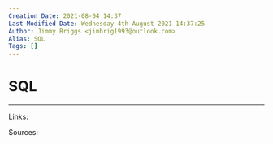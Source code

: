 ```yaml
---
Creation Date: 2021-08-04 14:37
Last Modified Date: Wednesday 4th August 2021 14:37:25
Author: Jimmy Briggs <jimbrig1993@outlook.com>
Alias: SQL
Tags: []
---
```


# SQL

***

Links: 

Sources:


